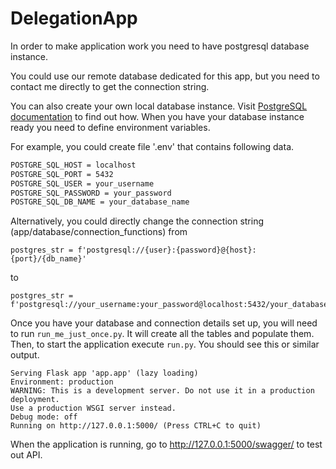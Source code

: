# DelegationApp

In order to make application work you need to have postgresql database instance.

You could use our remote database dedicated for this app, but you need to contact me directly to get the connection string.

You can also create your own local database instance.
Visit [PostgreSQL documentation](https://www.postgresql.org/docs/current/) to find out how.
When you have your database instance ready you need to define environment variables.

For example, you could create file '.env' that contains following data.

```bash
POSTGRE_SQL_HOST = localhost
POSTGRE_SQL_PORT = 5432
POSTGRE_SQL_USER = your_username
POSTGRE_SQL_PASSWORD = your_password
POSTGRE_SQL_DB_NAME = your_database_name
```

Alternatively, you could directly change the connection string (app/database/connection_functions) from 
```
postgres_str = f'postgresql://{user}:{password}@{host}:{port}/{db_name}'
```
to
```
postgres_str = f'postgresql://your_username:your_password@localhost:5432/your_database_name'
```

Once you have your database and connection details set up, you will need to run `run_me_just_once.py`.
It will create all the tables and populate them.
Then, to start the application execute `run.py`.
You should see this or similar output.

```
Serving Flask app 'app.app' (lazy loading)
Environment: production
WARNING: This is a development server. Do not use it in a production deployment.
Use a production WSGI server instead.
Debug mode: off
Running on http://127.0.0.1:5000/ (Press CTRL+C to quit)
```

When the application is running, go to http://127.0.0.1:5000/swagger/ to test out API.